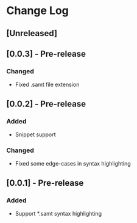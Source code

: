 # Change Log

## [Unreleased]

## [0.0.3] - Pre-release

### Changed

- Fixed .samt file extension

## [0.0.2] - Pre-release

### Added

- Snippet support

### Changed

- Fixed some edge-cases in syntax highlighting

## [0.0.1] - Pre-release

### Added

- Support *.samt syntax highlighting
